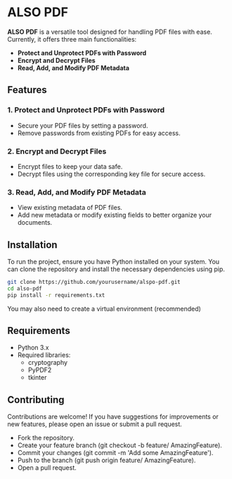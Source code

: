 # ALSO PDF

**ALSO PDF** is a versatile tool designed for handling PDF files with ease. Currently, it offers three main functionalities:

- **Protect and Unprotect PDFs with Password**
- **Encrypt and Decrypt Files**
- **Read, Add, and Modify PDF Metadata**

## Features

### 1. Protect and Unprotect PDFs with Password
- Secure your PDF files by setting a password.
- Remove passwords from existing PDFs for easy access.

### 2. Encrypt and Decrypt Files
- Encrypt files to keep your data safe.
- Decrypt files using the corresponding key file for secure access.

### 3. Read, Add, and Modify PDF Metadata
- View existing metadata of PDF files.
- Add new metadata or modify existing fields to better organize your documents.

## Installation

To run the project, ensure you have Python installed on your system. You can clone the repository and install the necessary dependencies using pip.

```bash
git clone https://github.com/yourusername/alspo-pdf.git
cd also-pdf
pip install -r requirements.txt
```
You may also need to create a virtual environment (recommended)

## Requirements
- Python 3.x
- Required libraries:
   - cryptography
   - PyPDF2
   - tkinter

## Contributing

Contributions are welcome! If you have suggestions for improvements or new features, please open an issue or submit a pull request.

   - Fork the repository.
   - Create your feature branch (git checkout -b feature/  AmazingFeature).
   - Commit your changes (git commit -m 'Add some       AmazingFeature').
   - Push to the branch (git push origin feature/ AmazingFeature).
   - Open a pull request.
